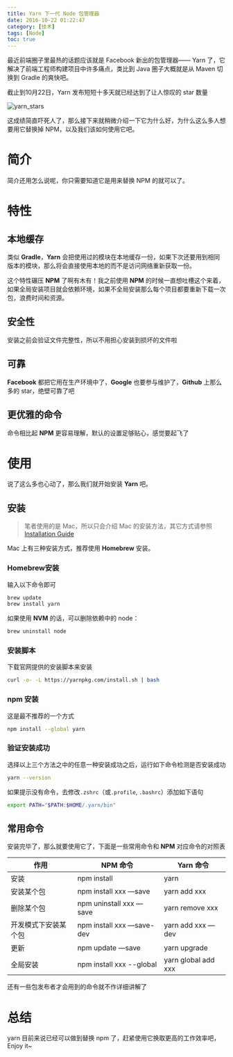 ```yaml
---
title: Yarn 下一代 Node 包管理器
date: 2016-10-22 01:22:47
category: [技术]
tags: [Node]
toc: true
---
```


最近前端圈子里最热的话题应该就是 Facebook 新出的包管理器—— Yarn 了，它解决了前端工程师构建项目中许多痛点，类比到 Java 圈子大概就是从 Maven 切换到 Gradle 的爽快吧。

<!--more-->

截止到10月22日，Yarn 发布短短十多天就已经达到了让人惊叹的 star 数量

![yarn_stars](https://imgur.com/WTDygP2.png)

这成绩简直吓死人了，那么接下来就稍微介绍一下它为什么好，为什么这么多人想要用它替换掉 NPM，以及我们该如何使用它吧。

# 简介

简介还用怎么说呢，你只需要知道它是用来替换 NPM 的就可以了。

# 特性

## 本地缓存

类似 **Gradle**，**Yarn** 会把使用过的模块在本地缓存一份，如果下次还要用到相同版本的模块，那么将会直接使用本地的而不是访问网络重新获取一份。

这个特性碾压 **NPM** 了啊有木有！我之前使用 **NPM** 的时候一直想吐槽这个来着，如果全局安装项目就会依赖环境，如果不全局安装那么每个项目都要重新下载一次包，浪费时间和资源。

## 安全性

安装之前会验证文件完整性，所以不用担心安装到损坏的文件啦

## 可靠

**Facebook** 都把它用在生产环境中了，**Google** 也要参与维护了，**Github** 上那么多的 star，绝壁可靠了吧

## 更优雅的命令

命令相比起 **NPM** 更容易理解，默认的设置足够贴心，感觉要起飞了

# 使用

说了这么多也心动了，那么我们就开始安装 **Yarn** 吧。

## 安装

> 笔者使用的是 Mac，所以只会介绍 Mac 的安装方法，其它方式请参照 [Installation Guide](https://yarnpkg.com/en/docs/install)

Mac 上有三种安装方式，推荐使用 **Homebrew** 安装。

### Homebrew安装

输入以下命令即可

```bash
brew update
brew install yarn
```

如果使用 **NVM** 的话，可以删除依赖中的 node：

```bash
brew uninstall node
```

### 安装脚本

下载官网提供的安装脚本来安装

```bash
curl -o- -L https://yarnpkg.com/install.sh | bash
```

### npm 安装

这是最不推荐的一个方式

```bash
npm install --global yarn
```

### 验证安装成功

选择以上三个方法之中的任意一种安装成功之后，运行如下命令检测是否安装成功

```bash
yarn --version
```

如果提示没有命令，去修改`.zshrc`（或`.profile`, `.bashrc`）添加如下语句

```bash
export PATH="$PATH:$HOME/.yarn/bin"
```

## 常用命令

安装完毕了，那么就要使用它了，下面是一些常用命令和 **NPM** 对应命令的对照表

| 作用         | NPM 命令                    | Yarn 命令             |
| ---------- | ------------------------- | ------------------- |
| 安装         | npm install               | yarn                |
| 安装某个包      | npm install xxx —save     | yarn add xxx        |
| 删除某个包      | npm uninstall xxx —save   | yarn remove xxx     |
| 开发模式下安装某个包 | npm install xxx —save-dev | yarn add xxx —dev   |
| 更新         | npm update —save          | yarn upgrade        |
| 全局安装       | npm install xxx --global  | yarn global add xxx |

还有一些包发布者才会用到的命令就不作详细讲解了

# 总结

yarn 目前来说已经可以做到替换 npm 了，赶紧使用它换取更高的工作效率吧，Enjoy it~
